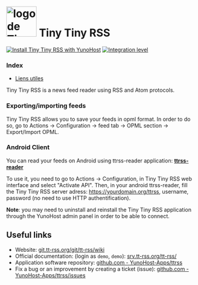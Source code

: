 # <img src="/images/ttrss.png" width="80px" alt="logo de Tiny Tiny RSS"> Tiny Tiny RSS

[![Install Tiny Tiny RSS with YunoHost](https://install-app.yunohost.org/install-with-yunohost.svg)](https://install-app.yunohost.org/?app=ttrss) [![Integration level](https://dash.yunohost.org/integration/ttrss.svg)](https://dash.yunohost.org/appci/app/ttrss)

### Index

- [Liens utiles](#liens-utiles)

Tiny Tiny RSS is a news feed reader using RSS and Atom protocols.

### Exporting/importing feeds
Tiny Tiny RSS allows you to save your feeds in opml format.
In order to do so, go to Actions -> Configuration -> feed tab -> OPML section -> Export/Import OPML.

### Android Client

You can read your feeds on Android using ttrss-reader application: **[ttrss-reader](https://f-droid.org/packages/org.ttrssreader/)**

To use it, you need to go to Actions -> Configuration, in Tiny Tiny RSS web interface and select "Activate API".
Then, in your android ttrss-reader, fill the Tiny Tiny RSS server adress: https://yourdomain.org/ttrss, username, password (no need to use HTTP authentification).

**Note**: you may need to uninstall and reinstall the Tiny Tiny RSS application through the YunoHost admin panel in order to be able to connect.

## Useful links

 + Website: [git.tt-rss.org/git/tt-rss/wiki](https://git.tt-rss.org/git/tt-rss/wiki)
 + Official documentation: (login as `demo`, `demo`): [srv.tt-rss.org/tt-rss/](https://srv.tt-rss.org/tt-rss/)
 + Application software repository: [github.com - YunoHost-Apps/ttrss](https://github.com/YunoHost-Apps/ttrss_ynh)
 + Fix a bug or an improvement by creating a ticket (issue): [github.com - YunoHost-Apps/ttrss/issues](https://github.com/YunoHost-Apps/ttrss_ynh/issues)
